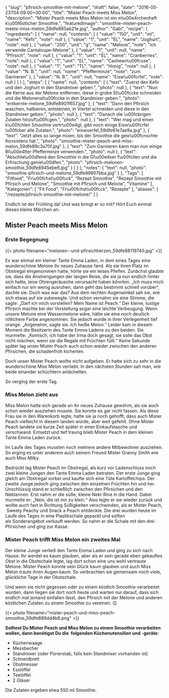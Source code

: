 {
    "slug": "pfirsich-smoothie-mit-melone",
    "draft": false,
    "date": "2016-05-23T04:09:00+00:00",
    "title": "Mister Peach meets Miss Melon",
    "description": "Mister Peach meets Miss Melon ist ein m\u00e4rchenhaft k\u00f6stlicher Smoothie.",
    "featuredImage": "smoothie-mister-peach-meets-miss-melon_59dfe885ab21e.jpg",
    "author": "Gabi",
    "recipe": {
        "ingredients": [
            {
                "name": null,
                "contents": [
                    {
                        "value": "150",
                        "unit": "ml",
                        "name": "Kefir",
                        "note": null
                    },
                    {
                        "value": "1",
                        "unit": "EL",
                        "name": "Joghurt",
                        "note": null
                    },
                    {
                        "value": "200",
                        "unit": "g",
                        "name": "Melone",
                        "note": "ich verwende Cantaloupe-Melone"
                    },
                    {
                        "value": "1",
                        "unit": null,
                        "name": "Pfirsich",
                        "note": null
                    },
                    {
                        "value": "1",
                        "unit": "EL",
                        "name": "Cranberries",
                        "note": null
                    },
                    {
                        "value": "1",
                        "unit": "EL",
                        "name": "Cashewn\u00fcsse",
                        "note": null
                    },
                    {
                        "value": "1",
                        "unit": "TL",
                        "name": "Honig",
                        "note": null
                    },
                    {
                        "value": "N. B.",
                        "unit": null,
                        "name": "Pfefferminze",
                        "note": "zum Garnieren"
                    },
                    {
                        "value": "N. B.",
                        "unit": null,
                        "name": "Eisw\u00fcrfel",
                        "note": null
                    }
                ]
            }
        ],
        "steps": [
            {
                "name": null,
                "contents": [
                    {
                        "text": "Zuerst den Kefir und den Joghurt in den Standmixer geben.",
                        "photo": null
                    },
                    {
                        "text": "Nun die Kerne aus der Melone entfernen, diese in grobe St\u00fccke schneiden und die Melonenst\u00fccke in den Standmixer geben.",
                        "photo": "entkernte-melone_59dfe8901f657.jpg"
                    },
                    {
                        "text": "Dann den Pfirsich waschen, halbieren, entsteinen, in Viertel schneiden und diese in den Standmixer geben.",
                        "photo": null
                    },
                    {
                        "text": "Danach die \u00fcbrigen Zutaten hinzuf\u00fcgen.",
                        "photo": null
                    },
                    {
                        "text": "Wer mag und einen k\u00fchlen Smoothie vertr\u00e4gt, gibt noch einige Eisw\u00fcrfel \u00fcber alle Zutaten.",
                        "photo": "eiswuerfel_59dfe61e7ae9a.jpg"
                    },
                    {
                        "text": "Jetzt alles so lange mixen, bis der Smoothie die gew\u00fcnschte Konsistenz hat.",
                        "photo": "smoothie-mister-peach-and-miss-melon_59dfe89c3a70f.jpg"
                    },
                    {
                        "text": "Zum Garnieren kann man nun einige Bl\u00e4tter Pfefferminze verwenden.",
                        "photo": null
                    },
                    {
                        "text": "Abschlie\u00dfend den Smoothie in die Gl\u00e4ser f\u00fcllen und die Erfrischung genie\u00dfen.",
                        "photo": "pfirsich-melonen-smoothie_59dfe8945ebe6.jpg"
                    }
                ]
            }
        ],
        "notes": {
            "text": null,
            "photo": "smoothie-pfirsich-und-melone_59dfe89807bba.jpg"
        }
    },
    "Tags": [
        "Fitfood",
        "Fr\u00fchst\u00fcck",
        "Rezept Smoothie",
        "Rezept Smoothie mit Pfirsich und Melone",
        "Smoothie mit Pfirsich und Melone",
        "Vitamine"
    ],
    "Kategorien": [
        "Fit Food",
        "Fr\u00fchst\u00fcck",
        "Rezepte"
    ],
    "aliases": [
        "\/rezepte\/pfirsich-smoothie-mit-melone\/"
    ]
}

Endlich ist der Frühling da! Und was bringt er so mit? Hört Euch einmal dieses kleine Märchen an:

## Mister Peach meets Miss Melon

### Erste Begegnung

{{< photo filename="melonen--und-pfirsichherzen_59dfe88119740.jpg" >}}

Es war einmal ein kleiner Tante Emma Laden, in dem eines Tages eine wunderschöne Melone ihr neues Zuhause fand. Als sie ihren Platz im Obstregal eingenommen hatte, hörte sie ein leises Pfeifen. Zunächst glaubte sie, dass die Anstrengungen der langen Reise, die sie ja nun endlich hinter sich hatte, leise Ohrengeräusche verursacht haben könnten. &#8222;Ich muss mich einfach nur ein wenig ausruhen, dann geht das bestimmt schnell vorüber&#8220;, dachte sie. Doch was war das? Aus dem rechten Augenwinkel sah sie, wie sich etwas auf sie zubewegte. Und schon vernahm sie eine Stimme, die sagte: &#8222;Darf ich mich vorstellen? Mein Name ist Peach.&#8220; Der kleine, lustige Pfirsich machte bei der Vorstellung sogar eine leichte Verbeugung. Wenn unsere Melone eine Wassermelone wäre, hätte sie eine noch deutlich rötlichere Farbe angenommen. Sie jedoch wurde in ihrer Verlegenheit tief orange. &#8222;Angenehm, sagte sie. Ich heiße Melon.&#8220; Leider kam in diesem Moment die Besitzerin des Tante Emma Ladens zu den beiden. Sie murmelte: &#8222;Komisch, ich habe der Irma doch gesagt, sie solle das Obst nicht mischen, wenn sie die Regale mit Früchten füllt.&#8220; Keine Sekunde später lag unser Mister Peach auch schon wieder zwischen den anderen Pfirsichen, die schadenfroh kicherten.

Doch unser Mister Peach wollte nicht aufgeben. Er hatte sich zu sehr in die wunderschöne Miss Melon verliebt. In den nächsten Stunden sah man, wie beide einander schüchtern anlächelten.

So verging der erste Tag.

### Miss Melon zieht aus

Miss Melon hatte sich gerade an ihr neues Zuhause gewöhnt, als sie auch schon wieder ausziehen musste. Sie konnte es gar nicht fassen. Als diese Frau sie in den Warenkorb legte, hatte sie ja noch gehofft, dass auch Mister Peach vielleicht in diesem landen würde, aber weit gefehlt. Ohne Mister Peach landete sie kurze Zeit später in einer Einkaufstasche und verschwand. Entsetzt und tief traurig blieb Mister Peach in dem kleinen Tante Emma Laden zurück.

Im Laufe des Tages mussten noch mehrere andere Mitbewohner ausziehen. So erging es unter anderem auch seinem Freund Mister Granny Smith wie auch Miss Milky.

Bedrückt lag Mister Peach im Obstregal, als kurz vor Ladenschluss noch zwei kleine Jungen den Tante Emma Laden betraten. Der erste Junge ging gleich am Obstregal vorbei und kaufte sich eine Tüte Kartoffelchips. Der zweite Junge jedoch ging zwischen den einzelnen Früchten hin und her. Unschlüssig stand er schließlich zwischen den Pfirsichen und den Nektarinen. Erst nahm er die süße, kleine Neki-Rine in die Hand. Dabei murmelte er: &#8222;Nein, die ist mir zu klein.&#8220; Also legte er sie wieder zurück und wollte auch fast in Richtung Süßigkeiten verschwinden, als er Mister Peach,  Sweety Peachy und Snack a Peach entdeckte. Die drei wurden heute im Laufe des Tages in eine Plastikschale gepackt und sollten als Sonderangebot verkauft werden. So nahm er die Schale mit den drei Pfirsichen und ging zur Kasse.

### Mister Peach trifft Miss Melon ein zweites Mal

Der kleine Junge verließ den Tante Emma Laden und ging zu sich nach Hause. Ihr werdet es kaum glauben, aber als er sein gerade eben gekauftes Obst in die Obstschale legte, lag dort schon eine uns wohl vertraute Melone. Mister Peach konnte sein Glück kaum glauben und auch Miss Melon traute ihren Augen kaum. So verbrachten sie gemeinsam noch viele, glückliche Tage in der Obstschale.

Und wenn sie nicht gegessen oder zu einem köstlich Smoothie verarbeitet wurden, dann liegen sie dort noch heute und warten nur darauf, dass sich endlich mal jemand einfallen lässt, den Pfirsich mit der Melone und anderen köstlichen Zutaten zu einem Smoothie zu vereinen. &#x1f609;

{{< photo filename="mister-peach-und-miss-peach-smoothie_59dfe889dd4b8.png" >}}

**Solltest Du Mister Peach und Miss Melon zu einem Smoothie verarbeiten wollen, dann benötigst Du die  folgenden Küchenutensilien und -geräte:**

 * Küchenwaage
 * Messbecher
 * Standmixer (oder Pürierstab, falls kein Standmixer vorhanden ist)
 * Schneidbrett
 * Obstmesser
 * Esslöffel
 * Teelöffel
 * 2 Gläser

Die Zutaten ergeben etwa 550 ml Smoothie.